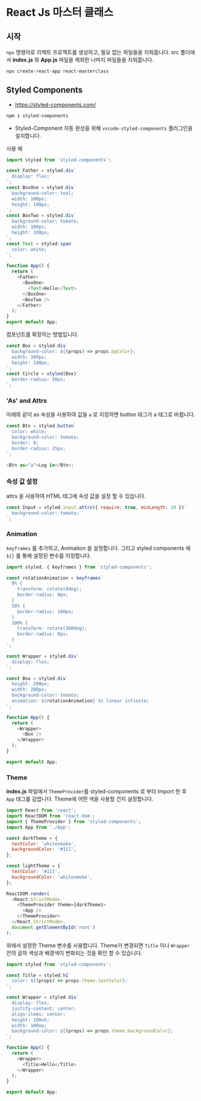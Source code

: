 # React Js 마스터 클래스

## 시작

`npx` 명령어로 리액트 프로젝트를 생성하고, 필요 없는 파일들을 지워줍니다.
src 폴더에서 **index.js** 와 **App.js** 파일을 제외한 나머지 파일들을 지워줍니다.

```bash
npx create-react-app react-masterclass
```

## Styled Components

- https://styled-components.com/

```bash
npm i styled-components
```

- Styled-Component 자동 완성을 위해 `vscode-styled-components` 플러그인을 설치합니다.

사용 예

```js
import styled from 'styled-components';

const Father = styled.div`
  display: flex;
`;
const BoxOne = styled.div`
  background-color: teal;
  width: 100px;
  height: 100px;
`;
const BoxTwo = styled.div`
  background-color: tomato;
  width: 100px;
  height: 100px;
`;
const Text = styled.span`
  color: white;
`;

function App() {
  return (
    <Father>
      <BoxOne>
        <Text>Hello</Text>
      </BoxOne>
      <BoxTwo />
    </Father>
  );
}
export default App;
```

컴포넌트를 확장하는 방법입니다.

```js
const Box = styled.div`
  background-color: ${(props) => props.bgColor};
  width: 100px;
  height: 100px;
`;
const Circle = styled(Box)`
  border-radius: 50px;
`;
```

### 'As' and Attrs

아래와 같이 as 속성을 사용하여 값을 `a` 로 지정하면 button 태그가 a 태그로 바뀝니다.

```js
const Btn = styled.button`
  color: white;
  background-color: tomato;
  border: 0;
  border-radius: 15px;
`;

<Btn as="a">Log in</Btn>;
```

### 속성 값 설정

attrs 을 사용하여 HTML 태그에 속성 값을 설정 할 수 있습니다.

```js
const Input = styled.input.attrs({ require: true, minLength: 10 })`
  background-color: tomato;
`;
```

### Animation

`keyframes` 를 추가하고, Animation 을 설정합니다. 그리고 styled components 에 `${}` 를 통해 설정된 변수를 지정합니다.

```js
import styled, { keyframes } from 'styled-components';

const rotationAnimation = keyframes`
  0% {
    transform: rotate(0deg);
    border-radius: 0px;
  }
  50% {
    border-radius: 100px;
  }
  100% {
    transform: rotate(360deg);
    border-radius: 0px;
  }
`;

const Wrapper = styled.div`
  display: flex;
`;

const Box = styled.div`
  height: 200px;
  width: 200px;
  background-color: tomato;
  animation: ${rotationAnimation} 1s linear infinite;
`;

function App() {
  return (
    <Wrapper>
      <Box />
    </Wrapper>
  );
}

export default App;
```

### Theme

**index.js** 파일에서 `ThemeProvider`를 styled-components 로 부터 Import 한 후 `App` 태그를 감쌉니다. Theme에 어떤 색을 사용할 건지 설정합니다.

```js
import React from 'react';
import ReactDOM from 'react-dom';
import { ThemeProvider } from 'styled-components';
import App from './App';

const darkTheme = {
  textColor: 'whitesmoke',
  backgroundColor: '#111',
};

const lightTheme = {
  textColor: '#111',
  backgroundColor: 'whitesmoke',
};

ReactDOM.render(
  <React.StrictMode>
    <ThemeProvider theme={darkTheme}>
      <App />
    </ThemeProvider>
  </React.StrictMode>,
  document.getElementById('root')
);
```

위에서 설정한 Theme 변수를 사용합니다. Theme가 변경되면 `Title` 이나 `Wrapper` 안의 글자 색상과 배경색이 변화되는 것을 확인 할 수 있습니다.

```js
import styled from 'styled-components';

const Title = styled.h1`
  color: ${(props) => props.theme.textColor};
`;

const Wrapper = styled.div`
  display: flex;
  justify-content: center;
  align-items: center;
  height: 100vh;
  width: 100vw;
  background-color: ${(props) => props.theme.backgroundColor};
`;

function App() {
  return (
    <Wrapper>
      <Title>Hello</Title>
    </Wrapper>
  );
}

export default App;
```

